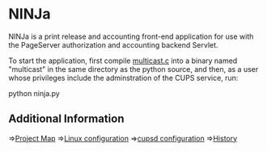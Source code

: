 NINJa
=====

NINJa is a print release and accounting front-end application for use with
the PageServer authorization and accounting backend Servlet.

To start the application, first compile [multicast.c](multicast.c) into a
binary named "multicast" in the same directory as the python source, and 
then, as a user whose privileges include the adminstration of the CUPS service,
run:

python ninja.py

Additional Information
----------------------
=>[Project Map](docs/map.md)
=>[Linux configuration](docs/linux_config.md)
=>[cupsd configuration](docs/cupsd_config.md)
=>[History](docs/history.md)
